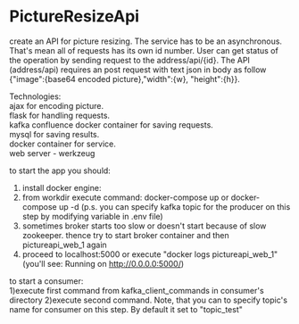 # PictureResizeApi

create an API for picture resizing. The service has to be an asynchronous.
That's mean all of requests has its own id number. User can get status of the operation by sending request to the address/api/{id}.
The API (address/api) requires an post request with text json in body as follow {"image":{base64 encoded picture},"width":{w}, "height":{h}}.

Technologies:\
ajax for encoding picture.\
flask for handling requests.\
kafka confluence docker container for saving requests.\
mysql for saving results.\
docker container for service.\
web server - werkzeug

to start the app you should:
1) install docker engine:
2) from workdir execute command: docker-compose up or docker-compose up -d (p.s. you can specify kafka topic for the producer on this step by modifying variable in .env file)
3) sometimes broker starts too slow or doesn't start because of slow zookeeper. thence try to start broker container and then pictureapi_web_1 again
4) proceed to localhost:5000 or execute "docker logs pictureapi_web_1" (you'll see: Running on http://0.0.0.0:5000/)

to start a consumer:\
1)execute first command from kafka_client_commands in consumer's directory
2)execute second command. Note, that you can to specify topic's name for consumer on this step. By default it set to "topic_test"